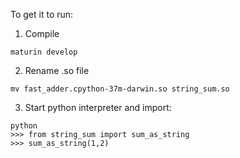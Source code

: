 To get it to run:

1. Compile
```
maturin develop
```

2. Rename .so file
```
mv fast_adder.cpython-37m-darwin.so string_sum.so
```

3. Start python interpreter and import:
```
python
>>> from string_sum import sum_as_string
>>> sum_as_string(1,2)
```

